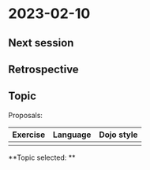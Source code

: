 # 2023-02-10

## Next session


## Retrospective

## Topic

Proposals:

| Exercise                                                      | Language | Dojo style    |
|---------------------------------------------------------------|----------|---------------|
|                                                               |          |               |

**Topic selected: **
